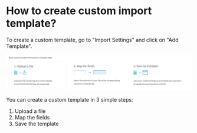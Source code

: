 # How to create custom import template?

To create a custom template, go to "Import Settings" and click on "Add Template".

![](../../.gitbook/assets/image%20%2832%29.png)

You can create a custom template in 3 simple steps:

1. Upload a file
2. Map the fields
3. Save the template

